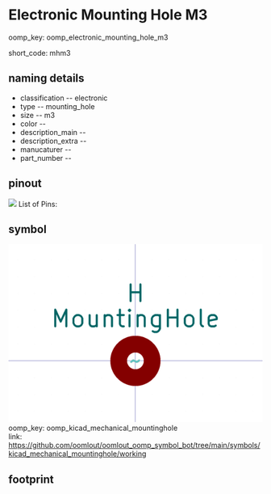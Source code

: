 # Electronic Mounting Hole M3
oomp_key: oomp_electronic_mounting_hole_m3  

short_code: mhm3
## naming details
* classification -- electronic
* type -- mounting_hole
* size -- m3
* color -- 
* description_main -- 
* description_extra -- 
* manucaturer -- 
* part_number -- 
## pinout
![](working_pinout_600.png)
List of Pins:

## symbol

![](symbol/0/working/working_600.png)  
oomp_key: oomp_kicad_mechanical_mountinghole  
link: https://github.com/oomlout/oomlout_oomp_symbol_bot/tree/main/symbols/kicad_mechanical_mountinghole/working  


## footprint
